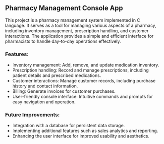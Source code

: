 ## Pharmacy Management Console App

This project is a pharmacy management system implemented in C language. It serves as a tool for managing various aspects of a pharmacy, including inventory management, prescription handling, and customer interactions. The application provides a simple and efficient interface for pharmacists to handle day-to-day operations effectively.

### Features:
- Inventory management: Add, remove, and update medication inventory.
- Prescription handling: Record and manage prescriptions, including patient details and prescribed medications.
- Customer interactions: Manage customer records, including purchase history and contact information.
- Billing: Generate invoices for customer purchases.
- User-friendly console interface: Intuitive commands and prompts for easy navigation and operation.

### Future Improvements:
- Integration with a database for persistent data storage.
- Implementing additional features such as sales analytics and reporting.
- Enhancing the user interface for improved usability and aesthetics.
